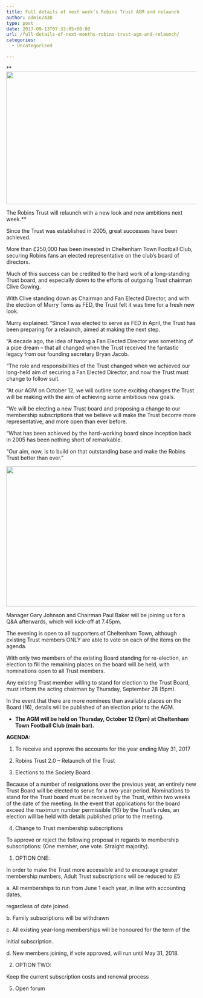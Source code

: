 ```yaml
---
title: Full details of next week’s Robins Trust AGM and relaunch
author: admin2438
type: post
date: 2017-09-13T07:33:05+00:00
url: /full-details-of-next-months-robins-trust-agm-and-relaunch/
categories:
  - Uncategorized

---
```

**<img class="aligncenter size-full wp-image-418" src="//robinstrust.org/wp-content/uploads/2017/05/Whaddon-Road_2693463.jpg" alt="" width="660" height="350" srcset="http://robinstrust.test/wp-content/uploads/2017/05/Whaddon-Road_2693463.jpg 660w, http://robinstrust.test/wp-content/uploads/2017/05/Whaddon-Road_2693463-300x159.jpg 300w" sizes="(max-width: 660px) 100vw, 660px" />
  
The Robins Trust will relaunch with a new look and new ambitions next week.**

Since the Trust was established in 2005, great successes have been achieved.

More than £250,000 has been invested in Cheltenham Town Football Club, securing Robins fans an elected representative on the club’s board of directors.

Much of this success can be credited to the hard work of a long-standing Trust board, and especially down to the efforts of outgoing Trust chairman Clive Gowing.

With Clive standing down as Chairman and Fan Elected Director, and with the election of Murry Toms as FED, the Trust felt it was time for a fresh new look.

Murry explained: “Since I was elected to serve as FED in April, the Trust has been preparing for a relaunch, aimed at making the next step.

“A decade ago, the idea of having a Fan Elected Director was something of a pipe dream – that all changed when the Trust received the fantastic legacy from our founding secretary Bryan Jacob.

“The role and responsibilities of the Trust changed when we achieved our long-held aim of securing a Fan Elected Director, and now the Trust must change to follow suit.

“At our AGM on October 12, we will outline some exciting changes the Trust will be making with the aim of achieving some ambitious new goals.

“We will be electing a new Trust board and proposing a change to our membership subscriptions that we believe will make the Trust become more representative, and more open than ever before.

“What has been achieved by the hard-working board since inception back in 2005 has been nothing short of remarkable.

“Our aim, now, is to build on that outstanding base and make the Robins Trust better than ever.”

<img class="aligncenter size-full wp-image-561" src="//robinstrust.org/wp-content/uploads/2017/09/Screen-Shot-2017-10-04-at-10.33.43.png" alt="" width="609" height="370" srcset="http://robinstrust.test/wp-content/uploads/2017/09/Screen-Shot-2017-10-04-at-10.33.43.png 609w, http://robinstrust.test/wp-content/uploads/2017/09/Screen-Shot-2017-10-04-at-10.33.43-300x182.png 300w" sizes="(max-width: 609px) 100vw, 609px" />

Manager Gary Johnson and Chairman Paul Baker will be joining us for a Q&A afterwards, which will kick-off at 7.45pm.

The evening is open to all supporters of Cheltenham Town, although existing Trust members ONLY are able to vote on each of the items on the agenda.

With only two members of the existing Board standing for re-election, an election to fill the remaining places on the board will be held, with nominations open to all Trust members.

Any existing Trust member willing to stand for election to the Trust Board, must inform the acting chairman by Thursday, September 28 (5pm).

In the event that there are more nominees than available places on the Board (16), details will be published of an election prior to the AGM.

  * **The AGM will be held on Thursday, October 12 (7pm) at Cheltenham Town Football Club (main bar).**

**AGENDA:**

1. To receive and approve the accounts for the year ending May 31, 2017

2. Robins Trust 2.0 – Relaunch of the Trust

3. Elections to the Society Board
  
Because of a number of resignations over the previous year, an entirely new Trust Board will be elected to serve for a two-year period. Nominations to stand for the Trust board must be received by the Trust, within two weeks of the date of the meeting. In the event that applications for the board exceed the maximum number permissible (16) by the Trust’s rules, an election will be held with details published prior to the meeting.

4. Change to Trust membership subscriptions
  
To approve or reject the following proposal in regards to membership subscriptions: (One member, one vote. Straight majority).

1. OPTION ONE:
  
In order to make the Trust more accessible and to encourage greater membership numbers, Adult Trust subscriptions will be reduced to £5

a. All memberships to run from June 1 each year, in line with accounting dates,
  
regardless of date joined.
  
b. Family subscriptions will be withdrawn
  
c. All existing year-long memberships will be honoured for the term of the
  
initial subscription.
  
d. New members joining, if vote approved, will run until May 31, 2018.

2. OPTION TWO:
  
Keep the current subscription costs and renewal process

5. Open forum